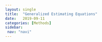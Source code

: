 ```yaml
---
layout: single
title:  "Generalized Estimating Equations"
date:   2019-09-11
categories: [Methods]
sidebar: 
 nav: "navi"
---
```


<object data="/assets/statistics/GEE.pdf" type="application/pdf" width="100%" height="100%">
</object>